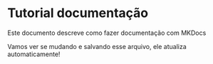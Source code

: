 # Tutorial documentação

Este documento descreve como fazer documentação com MKDocs

Vamos ver se mudando e salvando esse arquivo, ele atualiza automaticamente!
